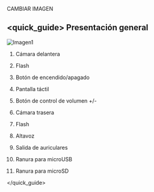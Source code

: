 ﻿CAMBIAR IMAGEN

## <quick_guide> Presentación general


![Imagen1](http://static.energysistem.com/images/manuals/42546/56a643ee7c760.jpg)

1. Cámara delantera

2. Flash

3. Botón de encendido/apagado

4. Pantalla táctil

5. Botón de control de volumen +/-

6. Cámara trasera

7. Flash

8. Altavoz

9. Salida de auriculares

10. Ranura para microUSB

11. Ranura para microSD

</quick_guide>

